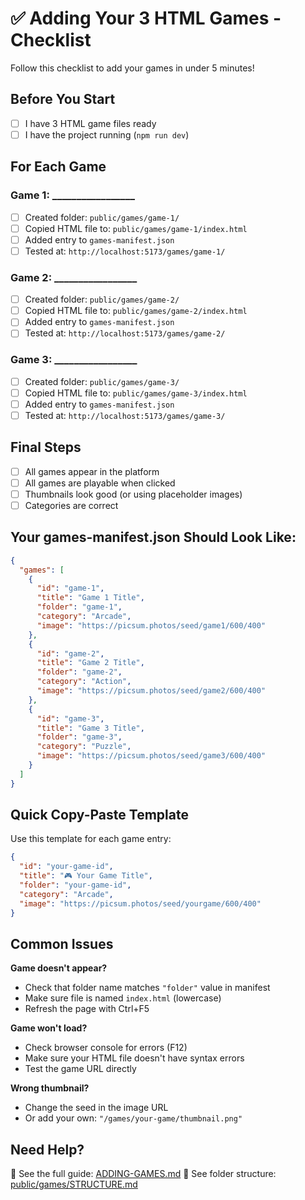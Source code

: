 # ✅ Adding Your 3 HTML Games - Checklist

Follow this checklist to add your games in under 5 minutes!

## Before You Start

- [ ] I have 3 HTML game files ready
- [ ] I have the project running (`npm run dev`)

## For Each Game

### Game 1: _________________

- [ ] Created folder: `public/games/game-1/`
- [ ] Copied HTML file to: `public/games/game-1/index.html`
- [ ] Added entry to `games-manifest.json`
- [ ] Tested at: `http://localhost:5173/games/game-1/`

### Game 2: _________________

- [ ] Created folder: `public/games/game-2/`
- [ ] Copied HTML file to: `public/games/game-2/index.html`
- [ ] Added entry to `games-manifest.json`
- [ ] Tested at: `http://localhost:5173/games/game-2/`

### Game 3: _________________

- [ ] Created folder: `public/games/game-3/`
- [ ] Copied HTML file to: `public/games/game-3/index.html`
- [ ] Added entry to `games-manifest.json`
- [ ] Tested at: `http://localhost:5173/games/game-3/`

## Final Steps

- [ ] All games appear in the platform
- [ ] All games are playable when clicked
- [ ] Thumbnails look good (or using placeholder images)
- [ ] Categories are correct

## Your games-manifest.json Should Look Like:

```json
{
  "games": [
    {
      "id": "game-1",
      "title": "Game 1 Title",
      "folder": "game-1",
      "category": "Arcade",
      "image": "https://picsum.photos/seed/game1/600/400"
    },
    {
      "id": "game-2",
      "title": "Game 2 Title",
      "folder": "game-2",
      "category": "Action",
      "image": "https://picsum.photos/seed/game2/600/400"
    },
    {
      "id": "game-3",
      "title": "Game 3 Title",
      "folder": "game-3",
      "category": "Puzzle",
      "image": "https://picsum.photos/seed/game3/600/400"
    }
  ]
}
```

## Quick Copy-Paste Template

Use this template for each game entry:

```json
{
  "id": "your-game-id",
  "title": "🎮 Your Game Title",
  "folder": "your-game-id",
  "category": "Arcade",
  "image": "https://picsum.photos/seed/yourgame/600/400"
}
```

## Common Issues

**Game doesn't appear?**
- Check that folder name matches `"folder"` value in manifest
- Make sure file is named `index.html` (lowercase)
- Refresh the page with Ctrl+F5

**Game won't load?**
- Check browser console for errors (F12)
- Make sure your HTML file doesn't have syntax errors
- Test the game URL directly

**Wrong thumbnail?**
- Change the seed in the image URL
- Or add your own: `"/games/your-game/thumbnail.png"`

## Need Help?

📖 See the full guide: [ADDING-GAMES.md](./ADDING-GAMES.md)
📁 See folder structure: [public/games/STRUCTURE.md](./public/games/STRUCTURE.md)
